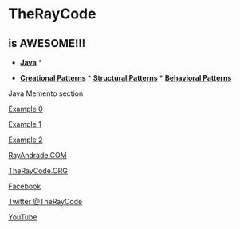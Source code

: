 # TheRayCode
## is AWESOME!!!

* **[Java](../README.md)** * 

* **[Creational Patterns](../../Creational/README.md)** * **[Structural Patterns](../../Structural/README.md)** * **[Behavioral Patterns](../README.md)**

Java Memento section

[Example 0](./MO0/README.md)

[Example 1](./MO1/)

[Example 2](./MO2/README.md)


[RayAndrade.COM](https://www.RayAndrade.com)

[TheRayCode.ORG](https://www.TheRayCode.org)

[Facebook](https://www.facebook.com/TheRayCode/)

[Twitter @TheRayCode](https://www.twitter.com/TheRayCode/)

[YouTube](https://www.youtube.com/AndradeRay/)


